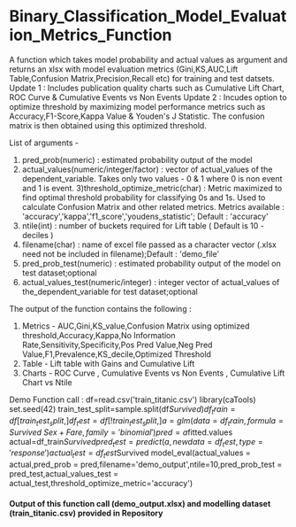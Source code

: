 # Binary_Classification_Model_Evaluation_Metrics_Function
A function which takes model probability and actual values as argument and returns an xlsx with model evaluation metrics (Gini,KS,AUC,Lift Table,Confusion Matrix,Precision,Recall etc) for training and test datsets.
Update 1 : Includes publication quality charts such as Cumulative Lift Chart, ROC Curve & Cumulative Events vs Non Events
Update 2 : Incudes option to optimize threshold by maximizing model performance metrics such as Accuracy,F1-Score,Kappa Value & Youden's J Statistic. The confusion matrix is then obtained using this optimized threshold.

List of arguments -
1) pred_prob(numeric) : estimated probability output of the model
2) actual_values(numeric/integer/factor) : vector of actual_values of the dependent_variable. Takes only two values - 0 & 1 where 0 is non event and 1 is event.
3)threshold_optimize_metric(char) : Metric maximized to find optimal threshold probability for classifying 0s and 1s. Used to calculate Confusion Matrix and other related metrics. Metrics available : 'accuracy','kappa','f1_score','youdens_statistic'; Default : 'accuracy'
4) ntile(int) : number of buckets required for Lift table ( Default is 10 - deciles )
5) filename(char) : name of excel file passed as a character vector (.xlsx need not be included in filename);Default : 'demo_file'
6) pred_prob_test(numeric) : estimated probability output of the model on test dataset;optional
7) actual_values_test(numeric/integer) : integer vector of actual_values of the_dependent_variable for test dataset;optional

The output of the function contains the following :
1. Metrics - AUC,Gini,KS_value,Confusion Matrix using optimized threshold,Accuracy,Kappa,No Information Rate,Sensitivity,Specificity,Pos Pred Value,Neg Pred Value,F1,Prevalence,KS_decile,Optimized Threshold
2. Table - Lift table with Gains and Cumulative Lift
3. Charts - ROC Curve , Cumulative Events vs Non Events , Cumulative Lift Chart vs Ntile


Demo Function call : 
df=read.csv('train_titanic.csv')
library(caTools)
set.seed(42)
train_test_split=sample.split(df$Survived)
df_train=df[train_test_split,]
df_test=df[!train_test_split,]
a=glm(data=df_train,formula=Survived~Sex+Fare,family = 'binomial')
pred=a$fitted.values
actual=df_train$Survived
pred_test=predict(a,newdata=df_test,type='response')
actual_test=df_test$Survived
model_eval(actual_values = actual,pred_prob = pred,filename='demo_output',ntile=10,pred_prob_test = pred_test,actual_values_test = actual_test,threshold_optimize_metric='accuracy')

#### Output of this function call (demo_output.xlsx) and modelling dataset (train_titanic.csv) provided in Repository
